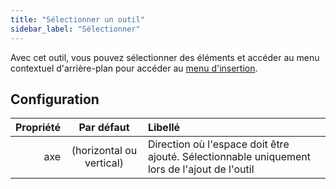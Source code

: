 ```yaml
---
title: "Sélectionner un outil"
sidebar_label: "Sélectionner"
---
```



Avec cet outil, vous pouvez sélectionner des éléments et accéder au menu contextuel d'arrière-plan pour accéder au [menu d'insertion](../add).

## Configuration

| Propriété |        Par défaut        | Libellé                                                                                      |
| ---------:|:------------------------:|:-------------------------------------------------------------------------------------------- |
|       axe | (horizontal ou vertical) | Direction où l'espace doit être ajouté. Sélectionnable uniquement lors de l'ajout de l'outil |
